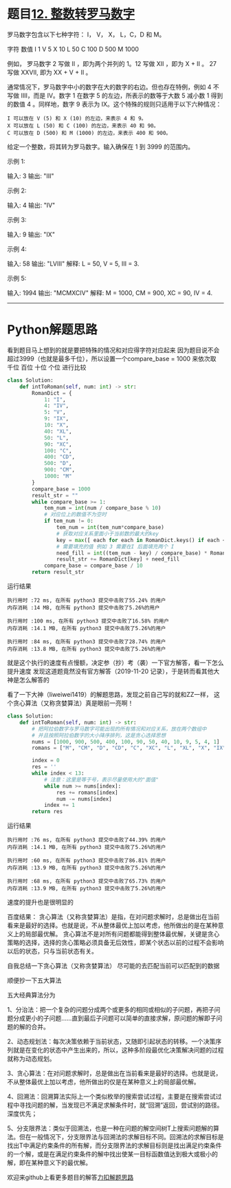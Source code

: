 # 题目[12. 整数转罗马数字](https://leetcode-cn.com/problems/integer-to-roman/)

罗马数字包含以下七种字符： I， V， X， L，C，D 和 M。

字符          数值
I             1
V             5
X             10
L             50
C             100
D             500
M             1000

例如， 罗马数字 2 写做 II ，即为两个并列的 1。12 写做 XII ，即为 X + II 。 27 写做  XXVII, 即为 XX + V + II 。

通常情况下，罗马数字中小的数字在大的数字的右边。但也存在特例，例如 4 不写做 IIII，而是 IV。数字 1 在数字 5 的左边，所表示的数等于大数 5 减小数 1 得到的数值 4 。同样地，数字 9 表示为 IX。这个特殊的规则只适用于以下六种情况：

    I 可以放在 V (5) 和 X (10) 的左边，来表示 4 和 9。
    X 可以放在 L (50) 和 C (100) 的左边，来表示 40 和 90。 
    C 可以放在 D (500) 和 M (1000) 的左边，来表示 400 和 900。

给定一个整数，将其转为罗马数字。输入确保在 1 到 3999 的范围内。

示例 1:

输入: 3
输出: "III"

示例 2:

输入: 4
输出: "IV"

示例 3:

输入: 9
输出: "IX"

示例 4:

输入: 58
输出: "LVIII"
解释: L = 50, V = 5, III = 3.

示例 5:

输入: 1994
输出: "MCMXCIV"
解释: M = 1000, CM = 900, XC = 90, IV = 4.

*****

# Python解题思路

看到题目马上想到的就是要把特殊的情况和对应得字符对应起来
因为题目说不会超过3999（也就是最多千位），所以设置一个compare_base = 1000 来依次取 千位 百位 十位 个位 进行比较

```python
class Solution:
    def intToRoman(self, num: int) -> str:
        RomanDict = {
            1: "I",
            4: "IV",
            5: "V",
            9: "IX",
            10: "X",
            40: "XL",
            50: "L",
            90: "XC",
            100: "C", 
            400: "CD",
            500: "D",
            900: "CM",
            1000: "M"
        }
        compare_base = 1000
        result_str = ""
        while compare_base >= 1:
            tem_num = int(num / compare_base % 10)
            # 对应位上的数值不为空时
            if tem_num != 0:
                tem_num = int(tem_num*compare_base)
                # 获取对应关系里面小于当前数的最大的key
                key = max([ each for each in RomanDict.keys() if each <=  tem_num])
                # 需要填充的值 例如 3 需要在I 后面填充两个 I
                need_fill = int((tem_num - key) / compare_base) * RomanDict[compare_base]
                result_str += RomanDict[key] + need_fill
            compare_base = compare_base / 10
        return result_str
```

运行结果

```
执行用时 :72 ms, 在所有 python3 提交中击败了55.24% 的用户
内存消耗 :14 MB, 在所有 python3 提交中击败了5.26%的用户

执行用时 :100 ms, 在所有 python3 提交中击败了16.58% 的用户
内存消耗 :14.1 MB, 在所有 python3 提交中击败了5.26%的用户

执行用时 :84 ms, 在所有 python3 提交中击败了28.74% 的用户
内存消耗 :13.8 MB, 在所有 python3 提交中击败了5.26%的用户
```

就是这个执行的速度有点慢额，决定参（抄）考（袭）一下官方解答，看一下怎么提升速度
发现这道题竟然没有官方解答（2019-11-20 记录），于是转而看其他大神是怎么解答的

看了一下大神（liweiwei1419）的解题思路，发现之前自己写的就和ZZ一样，
这个贪心算法（又称贪婪算法）真是眼前一亮啊！

```python
class Solution:
    def intToRoman(self, num: int) -> str:
        # 把阿拉伯数字与罗马数字可能出现的所有情况和对应关系，放在两个数组中
        # 并且按照阿拉伯数字的大小降序排列，这是贪心选择思想
        nums = [1000, 900, 500, 400, 100, 90, 50, 40, 10, 9, 5, 4, 1]
        romans = ["M", "CM", "D", "CD", "C", "XC", "L", "XL", "X", "IX", "V", "IV", "I"]

        index = 0
        res = ''
        while index < 13:
            # 注意：这里是等于号，表示尽量使用大的"面值"
            while num >= nums[index]:
                res += romans[index]
                num -= nums[index]
            index += 1
        return res
```

运行结果

```
执行用时 :76 ms, 在所有 python3 提交中击败了44.39% 的用户
内存消耗 :14.1 MB, 在所有 python3 提交中击败了5.26%的用户

执行用时 :60 ms, 在所有 python3 提交中击败了86.81% 的用户
内存消耗 :13.9 MB, 在所有 python3 提交中击败了5.26%的用户

执行用时 :68 ms, 在所有 python3 提交中击败了65.73% 的用户
内存消耗 :13.9 MB, 在所有 python3 提交中击败了5.26%的用户
```

速度的提升也是很明显的

百度结果：
贪心算法（又称贪婪算法）是指，在对问题求解时，总是做出在当前看来是最好的选择。也就是说，不从整体最优上加以考虑，他所做出的是在某种意义上的局部最优解。
贪心算法不是对所有问题都能得到整体最优解，关键是贪心策略的选择，选择的贪心策略必须具备无后效性，即某个状态以前的过程不会影响以后的状态，只与当前状态有关。

自我总结一下贪心算法（又称贪婪算法）
尽可能的去匹配当前可以匹配到的数据

顺便抄一下五大算法

五大经典算法分为

1、分治法：把一个复杂的问题分成两个或更多的相同或相似的子问题，再把子问题分成更小的子问题……直到最后子问题可以简单的直接求解，原问题的解即子问题的解的合并。

2、动态规划法：每次决策依赖于当前状态，又随即引起状态的转移。一个决策序列就是在变化的状态中产生出来的，所以，这种多阶段最优化决策解决问题的过程就称为动态规划。

3、贪心算法：在对问题求解时，总是做出在当前看来是最好的选择。也就是说，不从整体最优上加以考虑，他所做出的仅是在某种意义上的局部最优解。

4、回溯法：回溯算法实际上一个类似枚举的搜索尝试过程，主要是在搜索尝试过程中寻找问题的解，当发现已不满足求解条件时，就“回溯”返回，尝试别的路径。深度优先；

5、分支限界法：类似于回溯法，也是一种在问题的解空间树T上搜索问题解的算法。但在一般情况下，分支限界法与回溯法的求解目标不同。回溯法的求解目标是找出T中满足约束条件的所有解，而分支限界法的求解目标则是找出满足约束条件的一个解，或是在满足约束条件的解中找出使某一目标函数值达到极大或极小的解，即在某种意义下的最优解。

欢迎来github上看更多题目的解答[力扣解题思路](https://github.com/WRAllen/LeetCode)